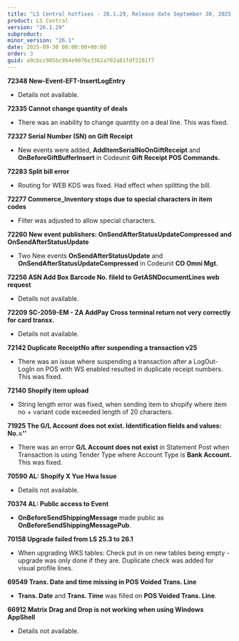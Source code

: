 ```yaml
---
title: "LS Central hotfixes - 26.1.29, Release date September 30, 2025 - Hotfixes"
product: LS Central
version: "26.1.29"
subproduct: 
minor_version: "26.1"
date: 2025-09-30 00:00:00+00:00
order: 3
guid: a9cbcc985bc9b4e9076e3362a702a81fdf2281f7
---
```


<strong>72348 New-Event-EFT-InsertLogEntry</strong>
<ul><li>Details not available.</li></ul>
<strong>72335 Cannot change quantity of deals</strong>
<ul><li>There was an inability to change quantity on a deal line. This was fixed. </li></ul>
<strong>72327 Serial Number (SN) on Gift Receipt</strong>
<ul><li>New events were added, <b>AddItemSerialNoOnGiftReceipt</b> and  <b>OnBeforeGiftBufferInsert</b> in Codeunit <b>Gift Receipt POS Commands.</b></li></ul>
<strong>72283 Split bill error</strong>
<ul><li>Routing for WEB KDS was fixed. Had effect when splitting the bill.</li></ul>
<strong>72277 Commerce_Inventory stops due to special characters in item codes</strong>
<ul><li>Filter was adjusted to allow special characters.</li></ul>
<strong>72260 New event publishers: OnSendAfterStatusUpdateCompressed and OnSendAfterStatusUpdate</strong>
<ul><li>Two New events <b>OnSendAfterStatusUpdate</b> and <b>OnSendAfterStatusUpdateCompressed</b> in Codeunit <b>CO Omni Mgt.</b></li></ul>
<strong>72256 ASN Add Box Barcode No. fileld to GetASNDocumentLines web request</strong>
<ul><li>Details not available.</li></ul>
<strong>72209 SC-2059-EM - ZA AddPay Cross terminal return not very correctly for card transx.</strong>
<ul><li>Details not available.</li></ul>
<strong>72142 Duplicate ReceiptNo after suspending a transaction v25</strong>
<ul><li>There was an issue where suspending a transaction after a LogOut-LogIn on POS with WS enabled resulted in duplicate receipt numbers. This was fixed. </li></ul>
<strong>72140 Shopify item upload</strong>
<ul><li>String length error was fixed, when sending item to shopify where item no + variant code exceeded length of 20 characters.</li></ul>
<strong>71925 The G/L Account does not exist. Identification fields and values: No.=''</strong>
<ul><li>There was an error <b>G/L Account does not exist</b> in Statement Post when Transaction is using Tender Type where Account Type is <b>Bank Account.</b> This was fixed. </li></ul>
<strong>70590 AL: Shopify X Yue Hwa Issue</strong>
<ul><li>Details not available.</li></ul>
<strong>70374 AL: Public access to Event</strong>
<ul><li><b>OnBeforeSendShippingMessage</b> made public as <b>OnBeforeSendShippingMessagePub</b>.</li></ul>
<strong>70158 Upgrade failed from LS 25.3 to 26.1</strong>
<ul><li>When upgrading WKS tables: Check put in on new tables being empty - upgrade was only done if they are. Duplicate check was added for visual profile lines.</li></ul>
<strong>69549 Trans. Date and time missing in POS Voided Trans. Line</strong>
<ul><li><b>Trans. Date</b> and <b>Trans. Time</b> was filled on <b>POS Voided Trans. Line</b>.</li></ul>
<strong>66912 Matrix Drag and Drop is not working when using Windows AppShell</strong>
<ul><li>Details not available.</li></ul>
